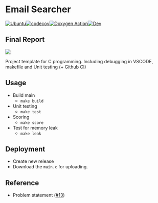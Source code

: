 # Email Searcher

[![Ubuntu](https://github.com/stevengogogo/CProjectTemplate/actions/workflows/ci.yml/badge.svg)](https://github.com/stevengogogo/CProjectTemplate/actions/workflows/ci.yml)[![codecov](https://codecov.io/gh/stevengogogo/CProjectTemplate/branch/main/graph/badge.svg?token=5F6B6C9M1K)](https://codecov.io/gh/stevengogogo/CProjectTemplate)[![Doxygen Action](https://github.com/stevengogogo/CProjectTemplate/actions/workflows/doc.yml/badge.svg?branch=main)](https://github.com/stevengogogo/CProjectTemplate/actions/workflows/doc.yml)[![Dev](https://img.shields.io/badge/docs-dev-blue.svg)](https://stevengogogo.github.io/CProjectTemplate/)


Final Report
------------

[![](https://img.shields.io/badge/Overleaf%20-Open%20as%20Template-46a247?logo=overleaf&style=flat-square)](https://www.overleaf.com/project/60a600583dd777ff5c8c78fa)


Project template for C programming. Including debugging in VSCODE, makefile and Unit testing (+ Github CI)

Usage
------

- Build main
    - `make build`
- Unit testing
    - `make test`
- Scoring
    - `make score`
- Test for memory leak
    - `make leak`


Deployment
----------
- Create new release 
- Download the `main.c` for uploading.


Reference
----------
- Problem statement ([#13](https://github.com/stevengogogo/DSA_EmailSearcher/discussions/13))
